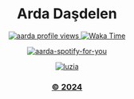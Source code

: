 <h1 align="center">Arda Daşdelen</h1>

<p align="center">
  <a href="https://bit.ly/ardadasdelen">
    <img src="https://komarev.com/ghpvc/?username=ardadasdelen" alt="aarda profile views">
  </a>
  <a href="https://bit.ly/ardadasdelen">
    <img src="https://wakatime.com/badge/user/a5a7e9a1-f323-41da-a78c-cef00e6d45a5.svg" alt="Waka Time" />
  </a>
</p>

<p align="center">
  <a href="https://open.spotify.com/user/su8ifhnt52og805ngstk1hcej">
  <a href="https://spotify-github-profile.kittinanx.com/api/view?uid=su8ifhnt52og805ngstk1hcej&redirect=true">
    <img src="https://spotify-github-profile.kittinanx.com/api/view?uid=su8ifhnt52og805ngstk1hcej&cover_image=false&theme=default&show_offline=false&background_color=121212&interchange=false&bar_color=53b14f&bar_color_cover=true" alt="aarda-spotify-for-you">
  </a>
</p>

<p align="center">
  <a href="https://bit.ly/ardadasdelen">
  <img src="https://profile-readme-generator.com/assets/snake.svg" alt="luzia" />
</p>

<h3 align="center"> © 2024</h3>
